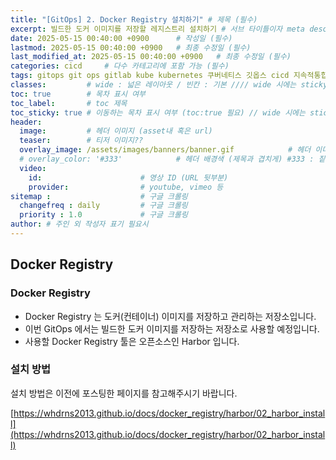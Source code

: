 ```yaml
---
title: "[GitOps] 2. Docker Registry 설치하기" # 제목 (필수)
excerpt: 빌드한 도커 이미지를 저장할 레지스트리 설치하기 # 서브 타이틀이자 meta description (필수)
date: 2025-05-15 00:40:00 +0900      # 작성일 (필수)
lastmod: 2025-05-15 00:40:00 +0900   # 최종 수정일 (필수)
last_modified_at: 2025-05-15 00:40:00 +0900   # 최종 수정일 (필수)
categories: cicd     # 다수 카테고리에 포함 가능 (필수)
tags: gitops git ops gitlab kube kubernetes 쿠버네티스 깃옵스 cicd 지속적통합 지속적배포 docker registry harbor                     # 태그 복수개 가능 (필수)
classes:         # wide : 넓은 레이아웃 / 빈칸 : 기본 //// wide 시에는 sticky toc 불가
toc: true        # 목차 표시 여부
toc_label:       # toc 제목
toc_sticky: true # 이동하는 목차 표시 여부 (toc:true 필요) // wide 시에는 sticky toc 불가
header: 
  image:         # 헤더 이미지 (asset내 혹은 url)
  teaser:        # 티저 이미지??
  overlay_image: /assets/images/banners/banner.gif            # 헤더 이미지 (제목과 겹치게)
  # overlay_color: '#333'            # 헤더 배경색 (제목과 겹치게) #333 : 짙은 회색 (필수)
  video:
    id:                      # 영상 ID (URL 뒷부분)
    provider:                # youtube, vimeo 등
sitemap :                    # 구글 크롤링
  changefreq : daily         # 구글 크롤링
  priority : 1.0             # 구글 크롤링
author: # 주인 외 작성자 표기 필요시
---
```

<!--postNo: 20250515_001-->

## Docker Registry  

### Docker Registry  

- Docker Registry 는 도커(컨테이너) 이미지를 저장하고 관리하는 저장소입니다.  
- 이번 GitOps 에서는 빌드한 도커 이미지를 저장하는 저장소로 사용할 예정입니다.  
- 사용할 Docker Registry 툴은 오픈소스인 Harbor 입니다.  

### 설치 방법  

설치 방법은 이전에 포스팅한 페이지를 참고해주시기 바랍니다.  

[https://whdrns2013.github.io/docs/docker_registry/harbor/02_harbor_install](https://whdrns2013.github.io/docs/docker_registry/harbor/02_harbor_install)  

